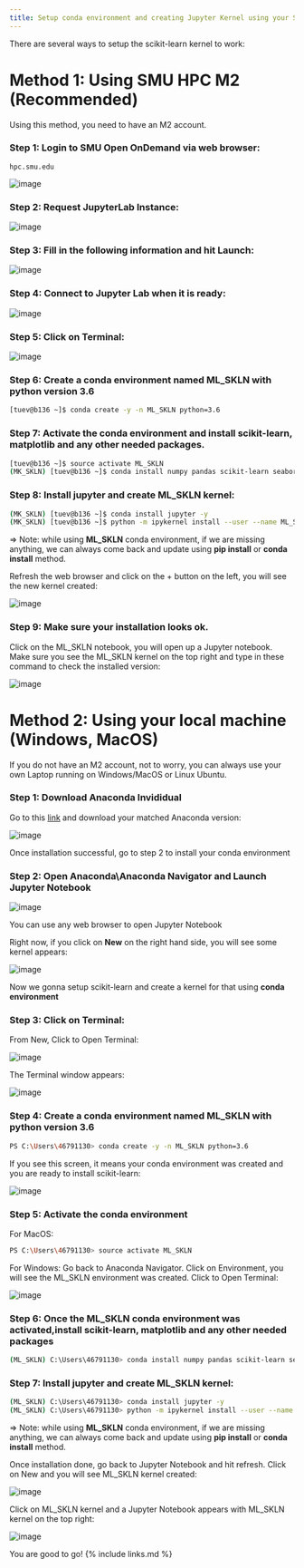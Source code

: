 ```yaml
---
title: Setup conda environment and creating Jupyter Kernel using your SMU ManeFrame account
---
```


There are several ways to setup the scikit-learn kernel to work:

# Method 1: Using SMU HPC M2 (Recommended)

Using this method, you need to have an M2 account.

### Step 1: Login to SMU Open OnDemand via web browser:

```
hpc.smu.edu
```

![image](https://user-images.githubusercontent.com/43855029/153682287-97f59016-5b64-49c6-bfd2-a12dd0861a55.png)

### Step 2: Request JupyterLab Instance:

![image](https://user-images.githubusercontent.com/43855029/153682171-28f85d28-086c-4c25-9f58-987d9c300728.png)

### Step 3: Fill in the following information and hit Launch:

![image](https://user-images.githubusercontent.com/43855029/153682400-1eb87cd9-91f3-4177-b63e-100d49fa77d9.png)

### Step 4: Connect to Jupyter Lab when it is ready:

![image](https://user-images.githubusercontent.com/43855029/153682468-7f759b33-b246-4bb5-801f-f2d36fad76dd.png)

### Step 5: Click on Terminal:

![image](https://user-images.githubusercontent.com/43855029/153682514-b89dcd3b-866e-4782-94e7-d61ac2b1b492.png)

### Step 6: Create a conda environment named ML_SKLN with python version 3.6

```bash
[tuev@b136 ~]$ conda create -y -n ML_SKLN python=3.6
```

### Step 7: Activate the conda environment and install scikit-learn, matplotlib and any other needed packages.

```bash
[tuev@b136 ~]$ source activate ML_SKLN
(MK_SKLN) [tuev@b136 ~]$ conda install numpy pandas scikit-learn seaborn matplotlib -y
```

### Step 8: Install jupyter and create ML_SKLN kernel:

```bash
(MK_SKLN) [tuev@b136 ~]$ conda install jupyter -y
(MK_SKLN) [tuev@b136 ~]$ python -m ipykernel install --user --name ML_SKLN --display-name "ML_SKLN"
```

=> Note: while using **ML_SKLN** conda environment, if we are missing anything, we can always come back and update using **pip install**
or **conda install** method.

Refresh the web browser and click on the + button on the left, you will see the new kernel created:

![image](https://user-images.githubusercontent.com/43855029/153921136-48ef26a8-3010-45a2-b17d-d3a5d5cf6805.png)

### Step 9: Make sure your installation looks ok.
Click on the ML_SKLN notebook, you will open up a Jupyter notebook. Make sure you see the ML_SKLN kernel on the top right and type in these command to check the installed version:

![image](https://user-images.githubusercontent.com/43855029/153921499-64e9cfce-46da-43a8-a0ad-9eac9fd03ca8.png)

# Method 2: Using your local machine (Windows, MacOS)

If you do not have an M2 account, not to worry, you can always use your own Laptop running on Windows/MacOS or Linux Ubuntu.

### Step 1: Download Anaconda Invididual 

Go to this [link](https://www.anaconda.com/products/individual) and download your matched Anaconda version:

![image](https://user-images.githubusercontent.com/43855029/154314785-a13471de-1e72-4f40-b950-4c8a324e3991.png)

Once installation successful, go to step 2 to install your conda environment

### Step 2: Open Anaconda\Anaconda Navigator and Launch Jupyter Notebook

![image](https://user-images.githubusercontent.com/43855029/154315870-2bbe7811-2296-4e64-b009-e721d495c7a8.png)

You can use any web browser to open Jupyter Notebook

Right now, if you click on **New** on the right hand side, you will see some kernel appears:

![image](https://user-images.githubusercontent.com/43855029/154316152-ed4a53cd-47c4-47a8-9dab-508bcef306ec.png)

Now we gonna setup scikit-learn and create a kernel for that using **conda environment**

### Step 3: Click on Terminal:

From New, Click to Open Terminal:

![image](https://user-images.githubusercontent.com/43855029/154316322-af03a308-ee62-43b7-9971-8b037787e2c6.png)

The Terminal window appears:

![image](https://user-images.githubusercontent.com/43855029/154316407-808d311f-5a93-444d-ba2d-6d0345f99e81.png)

### Step 4: Create a conda environment named ML_SKLN with python version 3.6

```bash
PS C:\Users\46791130> conda create -y -n ML_SKLN python=3.6
```

If you see this screen, it means your conda environment was created and you are ready to install scikit-learn:

![image](https://user-images.githubusercontent.com/43855029/154316699-e2a356b2-f90e-4563-9a1d-8e1879f34607.png)

### Step 5: Activate the conda environment 

For MacOS:

```bash
PS C:\Users\46791130> source activate ML_SKLN
```

For Windows:
Go back to Anaconda Navigator. Click on Environment, you will see the ML_SKLN environment was created. Click to Open Terminal:

![image](https://user-images.githubusercontent.com/43855029/154318048-45c98550-019d-4d9f-b04b-ed1388d20dc2.png)

### Step 6: Once the ML_SKLN conda environment was activated,install scikit-learn, matplotlib and any other needed packages

```bash
(ML_SKLN) C:\Users\46791130> conda install numpy pandas scikit-learn seaborn matplotlib -y
```

### Step 7: Install jupyter and create ML_SKLN kernel:

```bash
(ML_SKLN) C:\Users\46791130> conda install jupyter -y
(ML_SKLN) C:\Users\46791130> python -m ipykernel install --user --name ML_SKLN --display-name "ML_SKLN"
```

=> Note: while using **ML_SKLN** conda environment, if we are missing anything, we can always come back and update using **pip install**
or **conda install** method.

Once installation done, go back to Jupyter Notebook and hit refresh. Click on New and you will see ML_SKLN kernel created:

![image](https://user-images.githubusercontent.com/43855029/154318863-a1a9daef-6498-4b19-9bcd-69d9b2eab8b0.png)

Click on ML_SKLN kernel and a Jupyter Notebook appears with ML_SKLN kernel on the top right:

![image](https://user-images.githubusercontent.com/43855029/154319064-a79b3b8b-2167-47b0-8aa5-150fb49e6f00.png)

You are good to go!
{% include links.md %}
